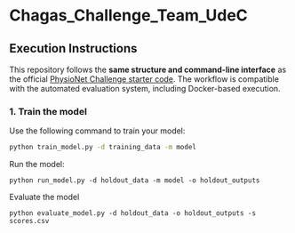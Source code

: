 # Chagas_Challenge_Team_UdeC

## Execution Instructions

This repository follows the **same structure and command-line interface** as the official [PhysioNet Challenge starter code](https://github.com/physionetchallenges/python-example-2024). The workflow is compatible with the automated evaluation system, including Docker-based execution.

### 1. Train the model

Use the following command to train your model:

```bash
python train_model.py -d training_data -m model
````
Run the model:
````
python run_model.py -d holdout_data -m model -o holdout_outputs
````
Evaluate the model
````
python evaluate_model.py -d holdout_data -o holdout_outputs -s scores.csv
